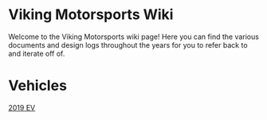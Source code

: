 <!-- TITLE: Viking Motorsports -->
<!-- SUBTITLE: Wiki for all Viking Motorspots designs and resources -->

# Viking Motorsports Wiki
Welcome to the Viking Motorsports wiki page! Here you can find the various documents and design logs throughout the years for you to refer back to and iterate off of.

# Vehicles
[2019 EV](/2019/main)